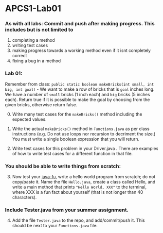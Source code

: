 
# APCS1-Lab01

### As with all labs: Commit and push after making progress. This includes but is not limited to 

1. completing a method
2. writing test cases
3. making progress towards a working method even if it isnt completely correct
4. fixing a bug in a method

### Lab 01:

Remember from class: `public static boolean makeBricks(int small, int big, int goal)` - We want to make a row of bricks that is `goal` inches long. We have a number of `small` bricks (1 inch each) and `big` bricks (5 inches each). Return true if it is possible to make the goal by choosing from the given bricks, otherwise return false.

0. Write many test cases for the `makeBricks()` method including the expected values. 

1. Write the actual `makeBricks()` method in `Functions.java` as per class instructions (e.g. Do not use loops nor recursion to decriment the size.) You must write a single boolean expression that you will return.
2. Write test cases for this problem in your Driver.java . There are examples of how to write test cases for a different function in that file. 

### You should be able to write things from scratch:

3. Now test your [java-fu](https://en.wiktionary.org/wiki/-fu), write a hello world program from scratch; do not copy/paste it. Name the file `Hello.java`, create a class called Hello, and write a main method that prints `"Hello World, XXX"` to the terminal, where XXX is a fun fact about yourself (that is not longer than 40 characters).

### Include Tester.java from your summer assignment.

4. Add the file `Tester.java` to the repo, and add/commit/push it. This should be next to your `Functions.java` file.
